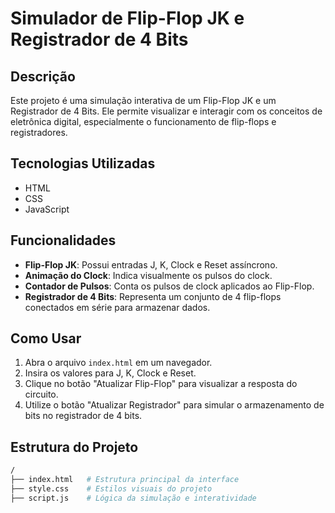 # Simulador de Flip-Flop JK e Registrador de 4 Bits

## Descrição
Este projeto é uma simulação interativa de um Flip-Flop JK e um Registrador de 4 Bits. Ele permite visualizar e interagir com os conceitos de eletrônica digital, especialmente o funcionamento de flip-flops e registradores.

## Tecnologias Utilizadas
- HTML
- CSS
- JavaScript

## Funcionalidades
- **Flip-Flop JK**: Possui entradas J, K, Clock e Reset assíncrono.
- **Animação do Clock**: Indica visualmente os pulsos do clock.
- **Contador de Pulsos**: Conta os pulsos de clock aplicados ao Flip-Flop.
- **Registrador de 4 Bits**: Representa um conjunto de 4 flip-flops conectados em série para armazenar dados.

## Como Usar
1. Abra o arquivo `index.html` em um navegador.
2. Insira os valores para J, K, Clock e Reset.
3. Clique no botão "Atualizar Flip-Flop" para visualizar a resposta do circuito.
4. Utilize o botão "Atualizar Registrador" para simular o armazenamento de bits no registrador de 4 bits.

## Estrutura do Projeto
```bash
/
├── index.html   # Estrutura principal da interface
├── style.css    # Estilos visuais do projeto
├── script.js    # Lógica da simulação e interatividade
```
